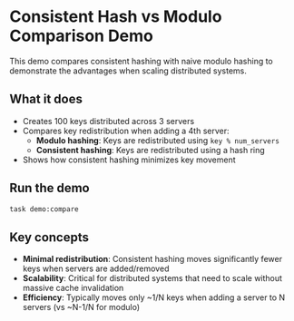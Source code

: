 # Consistent Hash vs Modulo Comparison Demo

This demo compares consistent hashing with naive modulo hashing to demonstrate the advantages when scaling distributed systems.

## What it does

- Creates 100 keys distributed across 3 servers
- Compares key redistribution when adding a 4th server:
  - **Modulo hashing**: Keys are redistributed using `key % num_servers`
  - **Consistent hashing**: Keys are redistributed using a hash ring
- Shows how consistent hashing minimizes key movement

## Run the demo

```bash
task demo:compare
```

## Key concepts

- **Minimal redistribution**: Consistent hashing moves significantly fewer keys when servers are added/removed
- **Scalability**: Critical for distributed systems that need to scale without massive cache invalidation
- **Efficiency**: Typically moves only ~1/N keys when adding a server to N servers (vs ~N-1/N for modulo)